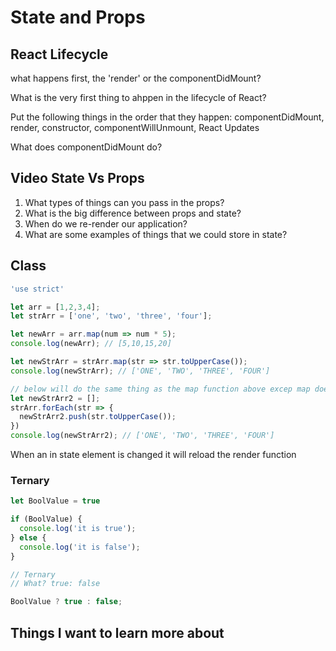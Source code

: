 # State and Props

## React Lifecycle

what happens first, the 'render' or the componentDidMount?

What is the very first thing to ahppen in the lifecycle of React?

Put the following things in the order that they happen: componentDidMount, render, constructor, componentWillUnmount, React Updates

What does componentDidMount do?

## Video State Vs Props

1. What types of things can you pass in the props?
2. What is the big difference between props and state?
3. When do we re-render our application?
4. What are some examples of things that we could store in state?

## Class

```js
'use strict'

let arr = [1,2,3,4];
let strArr = ['one', 'two', 'three', 'four'];

let newArr = arr.map(num => num * 5);
console.log(newArr); // [5,10,15,20]

let newStrArr = strArr.map(str => str.toUpperCase());
console.log(newStrArr); // ['ONE', 'TWO', 'THREE', 'FOUR']

// below will do the same thing as the map function above excep map does more work for you.
let newStrArr2 = [];
strArr.forEach(str => {
  newStrArr2.push(str.toUpperCase());
})
console.log(newStrArr2); // ['ONE', 'TWO', 'THREE', 'FOUR']


```

When an in state element is changed it will reload the render function

### Ternary

```js
let BoolValue = true

if (BoolValue) {
  console.log('it is true');
} else {
  console.log('it is false');
}

// Ternary
// What? true: false

BoolValue ? true : false;
```

## Things I want to learn more about
